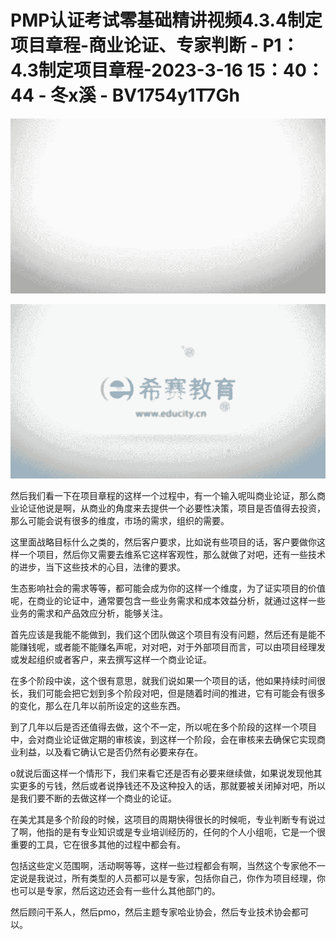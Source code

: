 # PMP认证考试零基础精讲视频4.3.4制定项目章程-商业论证、专家判断 - P1：4.3制定项目章程-2023-3-16 15：40：44 - 冬x溪 - BV1754y1T7Gh

![](img/761394842b926d50854d5ffcffaca3ce_0.png)

![](img/761394842b926d50854d5ffcffaca3ce_1.png)

然后我们看一下在项目章程的这样一个过程中，有一个输入呢叫商业论证，那么商业论证他说是啊，从商业的角度来去提供一个必要性决策，项目是否值得去投资，那么可能会说有很多的维度，市场的需求，组织的需要。

这里面战略目标什么之类的，然后客户要求，比如说有些项目的话，客户要做你这样一个项目，然后你又需要去维系它这样客观性，那么就做了对吧，还有一些技术的进步，当下这些技术的心目，法律的要求。

生态影响社会的需求等等，都可能会成为你的这样一个维度，为了证实项目的价值呢，在商业的论证中，通常要包含一些业务需求和成本效益分析，就通过这样一些业务的需求和产品效应分析，能够关注。

首先应该是我能不能做到，我们这个团队做这个项目有没有问题，然后还有是能不能赚钱呢，或者能不能赚名声呢，对对吧，对于外部项目而言，可以由项目经理发或发起组织或者客户，来去撰写这样一个商业论证。

在多个阶段中诶，这个很有意思，就我们说如果一个项目的话，他如果持续时间很长，我们可能会把它划到多个阶段对吧，但是随着时间的推进，它有可能会有很多的变化，那么在几年以前所设定的这些东西。

到了几年以后是否还值得去做，这个不一定，所以呢在多个阶段的这样一个项目中，会对商业论证做定期的审核诶，到这样一个阶段，会在审核来去确保它实现商业利益，以及看它确认它是否仍然有必要来存在。

o就说后面这样一个情形下，我们来看它还是否有必要来继续做，如果说发现他其实更多的亏钱，然后或者说挣钱还不及这种投入的话，那就要被关闭掉对吧，所以是我们要不断的去做这样一个商业的论证。

在美尤其是多个阶段的时候，这项目的周期快得很长的时候呃，专业判断专有说过了啊，他指的是有专业知识或是专业培训经历的，任何的个人小组呃，它是一个很重要的工具，它在很多其他的过程中都会有。

包括这些定义范围啊，活动啊等等，这样一些过程都会有啊，当然这个专家他不一定说是我说过，所有类型的人员都可以是专家，包括你自己，你作为项目经理，你也可以是专家，然后这边还会有一些什么其他部门的。

然后顾问干系人，然后pmo，然后主题专家哈业协会，然后专业技术协会都可以。